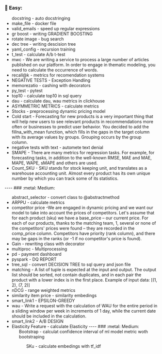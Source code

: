 ### :metal: Easy:
<ul>docstring - auto docstringing
<li>make_file - docker file
<li>valid_emails - speed up regular expressions
<li>gr boost - writing GRADIENT BOOSTING
<li>rotate image - bug search
<li>dec tree - writing descision tree
<li>yaml_config - recursion training
<li>t_test - calculate A/b t-test
<li>mwc - We are writing a service to process a large number of articles published on our platform. 
In order to engage in thematic modeling, you need to calculate the occurrence of words.
<li>recall@k - metrics for recomendation systems 
<li>NEGATIVE TESTS - Exception Handling
<li>memorezatio -  cashing with decorators
<li>py_test - pytest
<li>top10 - calculate top10 in sql query
<li>dau - calculate dau, wau metrics in clickhouse
<li>ASYMMETRIC METRICS - calculate metrics
<li>Stocks - preprocessing dynamic pricing model
<li>Cold start - Forecasting for new products is a very important thing that will help new users to see relevant products in recommendations more often or businesses to predict user behavior. You decided to add the fillna_with_mean function, which fills in the gaps in the target column with its average values by groups. Grouping occurs by the group column.
<li>negative tests with text - automete text denial 
<li>SMAPE - There are many metrics for regression tasks. For example, for forecasting tasks, in addition to the well-known RMSE, MAE and MAE, MAPE, WAPE, sMAPE and others are used.
<li>Count_SKU - SKU stands for stock keeping unit, and translates as a warehouse accounting unit. Almost every product has its own unique number by which you can track some of its statistics.
</ul> 
----
### :metal: Medium:
<ul>abstract_selector - convert class to @abstractmethod
<li>ARPPU - calculate metrics 
<li>competitor price -We are engaged in dynamic pricing and we want our model to take into account the prices of competitors. Let's assume that for each product (sku) we have a base_price – our current price. For each of our products, thanks to the matching team, 1, several or none of the competitors' prices were found – they are recorded in the comp_price column. Competitors have priority (rank column), and there may be gaps in the ranks (or -1 if no competitor's price is found).
<li>Gain - rewriting class with decorator
<li>multiproc - Multiprocessing
<li>pd - payment dashboard
<li>pyspark - DQ REPORT
<li>tree_sql - convert DECISION TREE to sql query and json file
<li>matching - A list of tuple is expected at the input and output. The output list should be sorted, not contain duplicates, and in each pair the product with a lower index is in the first place.
Example of input data:
[(1, 2), (7, 2)]
<li>nDCG - range weighted metrics 
<li>similarity item price - similarity embedings
<li>smart_link1 - EPSILON-GREEDY
<li>wau - Write a request with the calculation of WAU for the entire period in a sliding window per week in increments of 1 day, while the current date should be included in the calculation.
<li>smart_link2 - A/B DESIGN
<li>Elasticity Feature - calculate Elasticity
----
### :metal: Medium:
<ul>Bootstrap - calculat confidence interval of ml model metric woth bootstraping
<ul>SKu - calculate embedings with tf_idf

